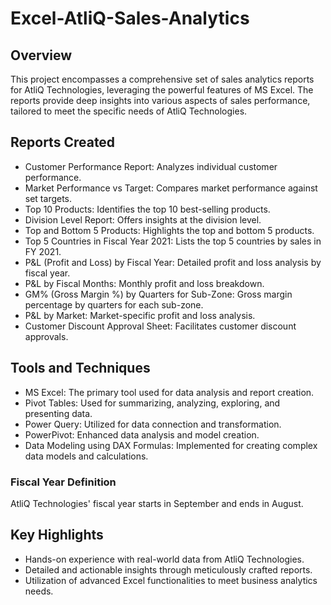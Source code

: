 # Excel-AtliQ-Sales-Analytics

## Overview
This project encompasses a comprehensive set of sales analytics reports for AtliQ Technologies, leveraging the powerful features of MS Excel. The reports provide deep insights into various aspects of sales performance, tailored to meet the specific needs of AtliQ Technologies.

## Reports Created
- Customer Performance Report: Analyzes individual customer performance.
- Market Performance vs Target: Compares market performance against set targets.
- Top 10 Products: Identifies the top 10 best-selling products.
- Division Level Report: Offers insights at the division level.
- Top and Bottom 5 Products: Highlights the top and bottom 5 products.
- Top 5 Countries in Fiscal Year 2021: Lists the top 5 countries by sales in FY 2021.
- P&L (Profit and Loss) by Fiscal Year: Detailed profit and loss analysis by fiscal year.
- P&L by Fiscal Months: Monthly profit and loss breakdown.
- GM% (Gross Margin %) by Quarters for Sub-Zone: Gross margin percentage by quarters for each sub-zone.
- P&L by Market: Market-specific profit and loss analysis.
- Customer Discount Approval Sheet: Facilitates customer discount approvals.

## Tools and Techniques
- MS Excel: The primary tool used for data analysis and report creation.
- Pivot Tables: Used for summarizing, analyzing, exploring, and presenting data.
- Power Query: Utilized for data connection and transformation.
- PowerPivot: Enhanced data analysis and model creation.
- Data Modeling using DAX Formulas: Implemented for creating complex data models and calculations.

### Fiscal Year Definition
AtliQ Technologies' fiscal year starts in September and ends in August.

## Key Highlights
- Hands-on experience with real-world data from AtliQ Technologies.
- Detailed and actionable insights through meticulously crafted reports.
- Utilization of advanced Excel functionalities to meet business analytics needs.
